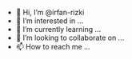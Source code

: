 - 👋 Hi, I’m @irfan-rizki
- 👀 I’m interested in ...
- 🌱 I’m currently learning ...
- 💞️ I’m looking to collaborate on ...
- 📫 How to reach me ...

<!---
irfan-rizki/irfan-rizki is a ✨ special ✨ repository because its `README.md` (this file) appears on your GitHub profile.
You can click the Preview link to take a look at your changes.
--->
